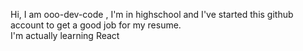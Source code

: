 Hi, I am ooo-dev-code </b>, I'm in highschool and I've started this github account to get a good job for my resume.                                                                                                     
I'm actually learning React

